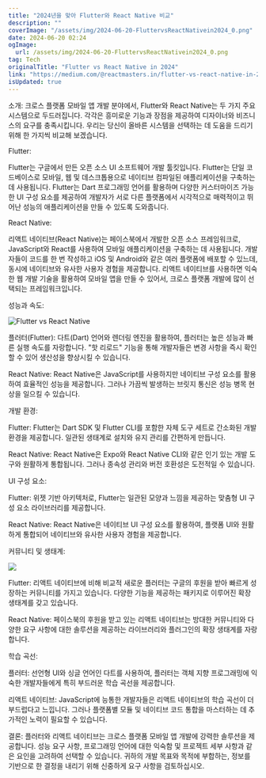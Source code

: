 ```yaml
---
title: "2024년을 맞아 Flutter와 React Native 비교"
description: ""
coverImage: "/assets/img/2024-06-20-FluttervsReactNativein2024_0.png"
date: 2024-06-20 02:24
ogImage:
  url: /assets/img/2024-06-20-FluttervsReactNativein2024_0.png
tag: Tech
originalTitle: "Flutter vs React Native in 2024"
link: "https://medium.com/@reactmasters.in/flutter-vs-react-native-in-2024-a589abfec2b1"
isUpdated: true
---
```


소개:
크로스 플랫폼 모바일 앱 개발 분야에서, Flutter와 React Native는 두 가지 주요 시스템으로 두드러집니다. 각각은 흥미로운 기능과 장점을 제공하여 디자이너와 비즈니스의 요구를 충족시킵니다. 우리는 당신이 올바른 시스템을 선택하는 데 도움을 드리기 위해 한 가지씩 비교해 보겠습니다.

Flutter:

Flutter는 구글에서 만든 오픈 소스 UI 소프트웨어 개발 툴킷입니다. Flutter는 단일 코드베이스로 모바일, 웹 및 데스크톱용으로 네이티브 컴파일된 애플리케이션을 구축하는 데 사용됩니다. Flutter는 Dart 프로그래밍 언어를 활용하며 다양한 커스터마이즈 가능한 UI 구성 요소를 제공하여 개발자가 서로 다른 플랫폼에서 시각적으로 매력적이고 뛰어난 성능의 애플리케이션을 만들 수 있도록 도와줍니다.

React Native:

<!-- seedividend - 사각형 -->

<ins class="adsbygoogle"
     style="display:block"
     data-ad-client="ca-pub-4877378276818686"
     data-ad-slot="1898504329"
     data-ad-format="auto"
     data-full-width-responsive="true"></ins>

<script>
     (adsbygoogle = window.adsbygoogle || []).push({});
</script>

리액트 네이티브(React Native)는 페이스북에서 개발한 오픈 소스 프레임워크로, JavaScript와 React를 사용하여 모바일 애플리케이션을 구축하는 데 사용됩니다. 개발자들이 코드를 한 번 작성하고 iOS 및 Android와 같은 여러 플랫폼에 배포할 수 있느데, 동시에 네이티브와 유사한 사용자 경험을 제공합니다. 리액트 네이티브를 사용하면 익숙한 웹 개발 기술을 활용하여 모바일 앱을 만들 수 있어서, 크로스 플랫폼 개발에 많이 선택되는 프레임워크입니다.

성능과 속도:

![Flutter vs React Native](/assets/img/2024-06-20-FluttervsReactNativein2024_0.png)

플러터(Flutter):
다트(Dart) 언어와 렌더링 엔진을 활용하여, 플러터는 높은 성능과 빠른 실행 속도를 자랑합니다. "핫 리로드" 기능을 통해 개발자들은 변경 사항을 즉시 확인할 수 있어 생산성을 향상시킬 수 있습니다.

<!-- seedividend - 사각형 -->

<ins class="adsbygoogle"
     style="display:block"
     data-ad-client="ca-pub-4877378276818686"
     data-ad-slot="1898504329"
     data-ad-format="auto"
     data-full-width-responsive="true"></ins>

<script>
     (adsbygoogle = window.adsbygoogle || []).push({});
</script>

React Native:
React Native은 JavaScript를 사용하지만 네이티브 구성 요소를 활용하여 효율적인 성능을 제공합니다. 그러나 가끔씩 발생하는 브릿지 통신은 성능 병목 현상을 일으킬 수 있습니다.

개발 환경:

Flutter:
Flutter는 Dart SDK 및 Flutter CLI를 포함한 자체 도구 세트로 간소화된 개발 환경을 제공합니다. 일관된 생태계로 설치와 유지 관리를 간편하게 만듭니다.

React Native:
React Native은 Expo와 React Native CLI와 같은 인기 있는 개발 도구와 원활하게 통합됩니다. 그러나 종속성 관리와 버전 호환성은 도전적일 수 있습니다.

<!-- seedividend - 사각형 -->

<ins class="adsbygoogle"
     style="display:block"
     data-ad-client="ca-pub-4877378276818686"
     data-ad-slot="1898504329"
     data-ad-format="auto"
     data-full-width-responsive="true"></ins>

<script>
     (adsbygoogle = window.adsbygoogle || []).push({});
</script>

UI 구성 요소:

Flutter:
위젯 기반 아키텍처로, Flutter는 일관된 모양과 느낌을 제공하는 맞춤형 UI 구성 요소 라이브러리를 제공합니다.

React Native:
React Native은 네이티브 UI 구성 요소를 활용하여, 플랫폼 UI와 원활하게 통합되어 네이티브와 유사한 사용자 경험을 제공합니다.

커뮤니티 및 생태계:

<!-- seedividend - 사각형 -->

<ins class="adsbygoogle"
     style="display:block"
     data-ad-client="ca-pub-4877378276818686"
     data-ad-slot="1898504329"
     data-ad-format="auto"
     data-full-width-responsive="true"></ins>

<script>
     (adsbygoogle = window.adsbygoogle || []).push({});
</script>

<img src="/assets/img/2024-06-20-FluttervsReactNativein2024_1.png" />

Flutter:
리액트 네이티브에 비해 비교적 새로운 플러터는 구글의 후원을 받아 빠르게 성장하는 커뮤니티를 가지고 있습니다. 다양한 기능을 제공하는 패키지로 이루어진 확장 생태계를 갖고 있습니다.

React Native:
페이스북의 후원을 받고 있는 리액트 네이티브는 방대한 커뮤니티와 다양한 요구 사항에 대한 솔루션을 제공하는 라이브러리와 플러그인의 확장 생태계를 자랑합니다.

학습 곡선:

<!-- seedividend - 사각형 -->

<ins class="adsbygoogle"
     style="display:block"
     data-ad-client="ca-pub-4877378276818686"
     data-ad-slot="1898504329"
     data-ad-format="auto"
     data-full-width-responsive="true"></ins>

<script>
     (adsbygoogle = window.adsbygoogle || []).push({});
</script>

플러터:
선언형 UI와 싱글 언어인 다트를 사용하여, 플러터는 객체 지향 프로그래밍에 익숙한 개발자들에게 특히 부드러운 학습 곡선을 제공합니다.

리액트 네이티브:
JavaScript에 능통한 개발자들은 리액트 네이티브의 학습 곡선이 더 부드럽다고 느낍니다. 그러나 플랫폼별 모듈 및 네이티브 코드 통합을 마스터하는 데 추가적인 노력이 필요할 수 있습니다.

결론:
플러터와 리액트 네이티브는 크로스 플랫폼 모바일 앱 개발에 강력한 솔루션을 제공합니다. 성능 요구 사항, 프로그래밍 언어에 대한 익숙함 및 프로젝트 세부 사항과 같은 요인을 고려하여 선택할 수 있습니다. 귀하의 개발 목표와 목적에 부합하는, 정보를 기반으로 한 결정을 내리기 위해 신중하게 요구 사항을 검토하십시오.
